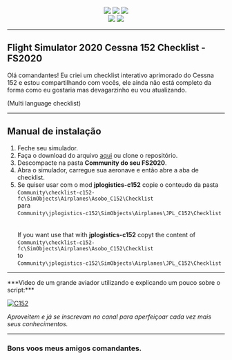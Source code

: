 
<p align="center">
<img src="https://img.shields.io/github/license/fcamargo10/checklist-c152-fc?style=plastic">
<img src="https://img.shields.io/github/repo-size/fcamargo10/checklist-c152-fc?style=plastic">
<img src="https://img.shields.io/github/v/tag/fcamargo10/checklist-c152-fc?style=plastic"><br>
<img src="https://img.shields.io/badge/simulator-Flight Simulator 2020-blue?style=plastic&logoColor=white">
<img src="https://img.shields.io/badge/aircraft-Cessna 152-blue?style=plastic&logoColor=white">
</p>
<hr>

<h2>Flight Simulator 2020 Cessna 152 Checklist - FS2020</h2>

Olá comandantes!
Eu criei um checklist interativo aprimorado do Cessna 152 e estou compartilhando com vocês, ele ainda não está completo da forma como eu gostaria mas devagarzinho eu vou atualizando.

(Multi language checklist)
<hr>

<h2>Manual de instalação</h2>

 1. Feche seu simulador.
 2. Faça o download do arquivo [aqui](https://github.com/fcamargo10/checklist-c152-fc/releases/latest) ou clone o repositório.
 3. Descompacte na pasta **Community do seu FS2020**. 
 4. Abra o simulador, carregue sua aeronave e então abre a aba de checklist.
 5. Se quiser usar com o mod **jplogistics-c152** copie o conteudo da pasta<br>
 `Community\checklist-c152-fc\SimObjects\Airplanes\Asobo_C152\Checklist` <br>
 para<br>
 `Community\jplogistics-c152\SimObjects\Airplanes\JPL_C152\Checklist`<br>
<br><br>
 If you want use that with **jplogistics-c152** copyt the content of<br>
 `Community\checklist-c152-fc\SimObjects\Airplanes\Asobo_C152\Checklist` <br>to<br>
 `Community\jplogistics-c152\SimObjects\Airplanes\JPL_C152\Checklist` 
 
<hr>
 ***Video de um grande aviador utilizando e explicando um pouco sobre o script:***

 [![C152](https://img.youtube.com/vi/_GKFDYYvy3U/0.jpg)](https://www.youtube.com/watch?v=_GKFDYYvy3U)
 

*Aproveitem e já se inscrevam no canal para aperfeiçoar cada vez mais seus conhecimentos.*

___________
### Bons voos meus amigos comandantes.
